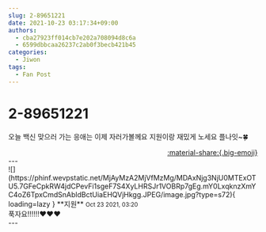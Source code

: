 ```yaml
---
slug: 2-89651221
date: 2021-10-23 03:17:34+09:00
authors:
  - cba27923ff014cb7e202a708094d8c6a
  - 6599dbbcaa26237c2ab0f3becb421b45
categories:
  - Jiwon
tags:
  - Fan Post
---
```


# 2-89651221

<div class="post-container" markdown="1">
<div class="content-container md-sidebar__scrollwrap" markdown="1">

오늘 백신 맞으러 가는 응애는 이제 자러가볼께요 지원이랑 재밌게 노세요 플나잇~🍀

</div>
</div>

<div style="text-align: right;" markdown="1">
<a href="https://weverse.io/fromis9/fanpost/2-89651221" style="text-align: right;">:material-share:{.big-emoji}</a>
</div>
---

<div class="comments-container md-sidebar__scrollwrap" markdown="1">
<div class="comment" markdown="1">
<div class='id-container' markdown="1">
![](https://phinf.wevpstatic.net/MjAyMzA2MjVfMzMg/MDAxNjg3NjU0MTExOTU5.7GFeCpkRW4jdCPevFi1sgeF7S4XyLHRSJr1VOBRp7gEg.mY0LxqknzXmYC4oZ6TpxCmdSnAbldBctUiaEHQVjHkgg.JPEG/image.jpg?type=s72){ loading=lazy }
**<span class="artist">지원</span>** <small>Oct 23 2021, 03:20</small><br>
</div>
<div class='comment-body' markdown="1">
푹자요!!!!!!❤️❤️❤️
</div>
</div>
</div>
---
